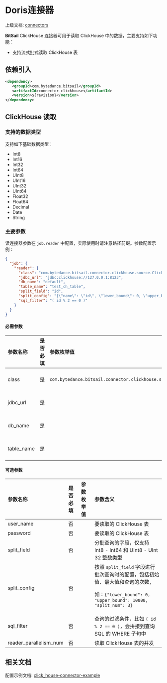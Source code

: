 # Doris连接器

上级文档: [connectors](../README.md)

**BitSail** ClickHouse 连接器可用于读取 ClickHouse 中的数据，主要支持如下功能：

 - 支持流式批式读取 ClickHouse 表

## 依赖引入

```xml
<dependency>
   <groupId>com.bytedance.bitsail</groupId>
   <artifactId>connector-clickhouse</artifactId>
   <version>${revision}</version>
</dependency>
```

## ClickHouse 读取

### 支持的数据类型

支持如下基础数据类型：

- Int8
- Int16
- Int32
- Int64
- UInt8
- UInt16
- UInt32
- UInt64
- Float32
- Float64
- Decimal
- Date
- String

### 主要参数

读连接器参数在 `job.reader` 中配置，实际使用时请注意路径前缀。参数配置示例：

```json
{
  "job": {
    "reader": {
      "class": "com.bytedance.bitsail.connector.clickhouse.source.ClickhouseSource",
      "jdbc_url": "jdbc:clickhouse://127.0.0.1:8123",
      "db_name": "default",
      "table_name": "test_ch_table",
      "split_field": "id",
      "split_config": "{\"name\": \"id\", \"lower_bound\": 0, \"upper_bound\": \"10000\", \"split_num\": 3}",
      "sql_filter": "( id % 2 == 0 )"
    }
  }
}
```

#### 必需参数

| 参数名称     | 是否必填 | 参数枚举值                                      | 参数含义                                 |
|:------------|:------|:-------------------------------------------------|:------------------------------|
| class       | 是    | `com.bytedance.bitsail.connector.clickhouse.source.ClickhouseSource` | ClickHouse 读连接器类型 |
| jdbc_url    | 是    |       | ClickHouse 的 JDBC 连接地址 |
| db_name     | 是    |       | 要读取的 ClickHouse 库 |
| table_name  | 是    |       | 要读取的 ClickHouse 表 |

<!--AGGREGATE<br/>DUPLICATE-->

#### 可选参数

| 参数名称       | 是否必填 | 参数枚举值 | 参数含义                                              |
|:-------------|:------|:-----------|:-----------------------------------------------------|
| user_name    | 否    |       | 要读取的 ClickHouse 表 |
| password     | 否    |       | 要读取的 ClickHouse 表 |
| split_field  | 否    |  | 分批查询的字段，仅支持 Int8 - Int64 和 UInt8 - UInt 32 整数类型  |
| split_config | 否    |  | 按照 `split_field` 字段进行批次查询时的配置，包括初始值、最大值和查询的次数，<p/> 如：`{"lower_bound": 0, "upper_bound": 10000, "split_num": 3}` |
| sql_filter   | 否    |  | 查询的过滤条件，比如 `( id % 2 == 0 )`，会拼接到查询 SQL 的 WHERE 子句中 |
| reader_parallelism_num | 否 |       | 读取 ClickHouse 表的并发                  |

## 相关文档

配置示例文档: [click_house-connector-example](./click_house-example.md)
